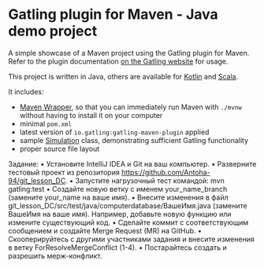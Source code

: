 Gatling plugin for Maven - Java demo project
============================================

A simple showcase of a Maven project using the Gatling plugin for Maven. Refer to the plugin documentation
[on the Gatling website](https://gatling.io/docs/current/extensions/maven_plugin/) for usage.

This project is written in Java, others are available for [Kotlin](https://github.com/gatling/gatling-maven-plugin-demo-kotlin)
and [Scala](https://github.com/gatling/gatling-maven-plugin-demo-scala).

It includes:

* [Maven Wrapper](https://maven.apache.org/wrapper/), so that you can immediately run Maven with `./mvnw` without having
  to install it on your computer
* minimal `pom.xml`
* latest version of `io.gatling:gatling-maven-plugin` applied
* sample [Simulation](https://gatling.io/docs/gatling/reference/current/general/concepts/#simulation) class,
  demonstrating sufficient Gatling functionality
* proper source file layout



Задание:
•  Установите IntelliJ IDEA и Git на ваш компьютер.
•  Разверните тестовый проект из репозитория https://github.com/Antoha-94/git_lesson_DC.
•  Запустите нагрузочный тест командой: mvn gatling:test
•  Создайте новую ветку с именем your_name_branch (замените your_name на ваше имя).
•  Внесите изменения в файл git_lesson_DC/src/test/java/computerdatabase/ВашеИмя.java (замените ВашеИмя на ваше имя). Например, добавьте новую функцию или измените существующий код.
•  Сделайте коммит с соответствующим сообщением и создайте Merge Request (MR) на GitHub.
•  Скооперируйтесь с другими участниками задания и внесите изменения в ветку ForResolveMergeConflict (1-4).
•  Постарайтесь создать и разрешить мерж-конфликт. 

